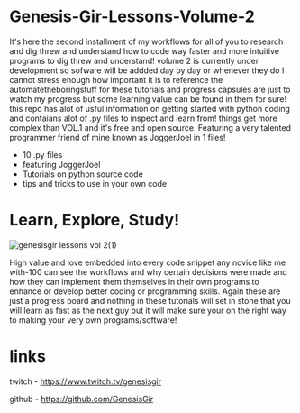 # Genesis-Gir-Lessons-Volume-2
It's here the second installment of my workflows for all of you to research and dig threw and understand how to code way faster and more intuitive
programs to dig threw and understand! volume 2 is currently under development so sofware will be addded day by day or whenever they do I cannot stress enough how important it is to reference the automatetheboringstuff for these tutorials and progress capsules are just to watch my progress but some learning value can be found in them for sure! this repo has alot of usful information on getting started with python coding and contaians alot of .py files to inspect and learn from! things get more complex than VOL.1 and it's free and open source. Featuring a very talented programmer friend of mine known as JoggerJoel in 1 files!

- 10 .py files
- featuring JoggerJoel 
- Tutorials on python source code
- tips and tricks to use in your own code

# Learn, Explore, Study!
![genesisgir lessons vol 2(1)](https://user-images.githubusercontent.com/87259615/161515638-71a79c94-8fd7-4951-9321-c0816bcb5513.png)



High value and love embedded into every code snippet any novice like me with-100 can see the workflows and why certain decisions were made and how they can implement them themselves in their own programs to enhance or develop  better coding or programming skills. Again these are just a progress board and nothing in these tutorials will set in stone that you will learn as fast as the next guy but it will make sure your on the right way to making your very own programs/software!

# links

twitch - https://www.twitch.tv/genesisgir

github - https://github.com/GenesisGir
